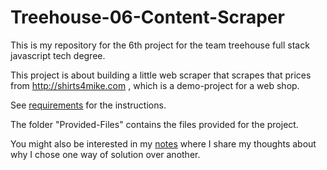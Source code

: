 # Treehouse-06-Content-Scraper

This is my repository for the 6th project for the team treehouse full stack javascript tech degree.

This project is about building a little web scraper that scrapes that prices from http://shirts4mike.com , which is a demo-project for a web shop. 


See [requirements](Documentation/Requirements.md) for the instructions.

The folder "Provided-Files" contains the files provided for the project.

You might also be interested in my [notes](Documentation/Notes.md) where I share my thoughts about why I chose one way of solution over another. 

